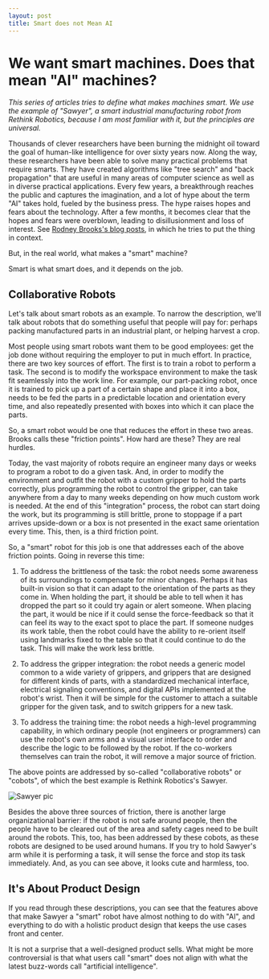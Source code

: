 ```yaml
---
layout: post
title: Smart does not Mean AI
---
```


# We want smart machines. Does that mean "AI" machines?

_This series of articles tries to define what makes machines smart.
We use the example of "Sawyer", a smart industrial manufacturing robot
from Rethink Robotics, because I am most familiar with it, but the
principles are universal._

Thousands of clever researchers have been burning the midnight oil
toward the goal of human-like intelligence for over sixty years
now. Along the way, these researchers have been able to solve many
practical problems that require smarts. They have created algorithms
like "tree search" and "back propagation" that are useful in many
areas of computer science as well as in diverse practical applications.
Every few years, a breakthrough reaches the public and captures the
imagination, and a lot of hype about the term "AI" takes hold, fueled
by the business press. The hype raises hopes and fears about the
technology. After a few months, it becomes clear that the hopes and
fears were overblown, leading to disillusionment and loss of interest.
See [Rodney Brooks's blog
posts](https://rodneybrooks.com/forai-the-origins-of-artificial-intelligence/),
in which he tries to put the thing in context.

But, in the real world, what makes a "smart" machine?

Smart is what smart does, and it depends on the job.

## Collaborative Robots

Let's talk about smart robots as an example. To narrow the
description, we'll talk about robots that do something useful that
people will pay for: perhaps packing manufactured parts in an
industrial plant, or helping harvest a crop.

Most people using smart robots want them to be good employees: get the
job done without requiring the employer to put in much effort.  In
practice, there are two key sources of effort. The first is to train a
robot to perform a task. The second is to modify the workspace
environment to make the task fit seamlessly into the work line. For
example, our part-packing robot, once it is trained to pick up a part
of a certain shape and place it into a box, needs to be fed the parts
in a predictable location and orientation every time, and also
repeatedly presented with boxes into which it can place the parts.

So, a smart robot would be one that reduces the effort in these two
areas. Brooks calls these "friction points". How hard are these? They
are real hurdles.

Today, the vast majority of robots require an engineer many days or
weeks to program a robot to do a given task. And, in order to modify
the environment and outfit the robot with a custom gripper to hold the
parts correctly, plus programming the robot to control the gripper,
can take anywhere from a day to many weeks depending on how much
custom work is needed. At the end of this "integration" process, the
robot can start doing the work, but its programming is still brittle,
prone to stoppage if a part arrives upside-down or a box is not
presented in the exact same orientation every time. This, then, is a
third friction point.

So, a "smart" robot for this job is one that addresses each of the
above friction points. Going in reverse this time:

1. To address the brittleness of the task: the robot needs some
awareness of its surroundings to compensate for minor changes. Perhaps
it has built-in vision so that it can adapt to the orientation of the
parts as they come in. When holding the part, it should be able to
tell when it has dropped the part so it could try again or alert
someone.  When placing the part, it would be nice if it could sense
the force-feedback so that it can feel its way to the exact spot to
place the part. If someone nudges its work table, then the robot could
have the ability to re-orient itself using landmarks fixed to the
table so that it could continue to do the task.  This will make the
work less brittle.

2. To address the gripper integration: the robot needs a generic model
common to a wide variety of grippers, and grippers that are designed
for different kinds of parts, with a standardized mechanical
interface, electrical signaling conventions, and digital APIs
implemented at the robot's wrist. Then it will be simple for the
customer to attach a suitable gripper for the given task, and to
switch grippers for a new task.

3. To address the training time: the robot needs a high-level
programming capability, in which ordinary people (not engineers or
programmers) can use the robot's own arms and a visual user interface
to order and describe the logic to be followed by the robot. If the
co-workers themselves can train the robot, it will remove a major
source of friction.

The above points are addressed by so-called "collaborative robots" or
"cobots", of which the best example is Rethink Robotics's Sawyer.

![Sawyer pic](https://spectrum.ieee.org/image/MjYxMjM2MQ.jpeg)

Besides the above three sources of friction, there is another large
organizational barrier: if the robot is not safe around people, then
the people have to be cleared out of the area and safety cages need to
be built around the robots. This, too, has been addressed by these
cobots, as these robots are designed to be used around humans. If you
try to hold Sawyer's arm while it is performing a task, it will sense
the force and stop its task immediately. And, as you can see above, it
looks cute and harmless, too.

## It's About Product Design

If you read through these descriptions, you can see that the features
above that make Sawyer a "smart" robot have almost nothing to do with
"AI", and everything to do with a holistic product design that keeps
the use cases front and center.

It is not a surprise that a well-designed product sells.  What might
be more controversial is that what users call "smart" does not align
with what the latest buzz-words call "artificial intelligence".
